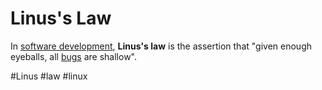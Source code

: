 # Linus's Law
In [software development](https://en.wikipedia.org/wiki/Software_development "Software development"), **Linus's law** is the assertion that "given enough eyeballs, all [bugs](https://en.wikipedia.org/wiki/Software_bug "Software bug") are shallow".

#Linus #law #linux 